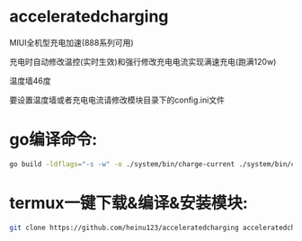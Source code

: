 # acceleratedcharging
MIUI全机型充电加速(888系列可用)

充电时自动修改温控(实时生效)和强行修改充电电流实现满速充电(跑满120w)

温度墙46度

要设置温度墙或者充电电流请修改模块目录下的config.ini文件

# go编译命令:
```bash
go build -ldflags="-s -w" -o ./system/bin/charge-current ./system/bin/charge-current.go
```

# termux一键下载&编译&安装模块:
```bash
git clone https://github.com/heinu123/acceleratedcharging acceleratedcharging && cd acceleratedcharging && go build -ldflags="-s -w" -o ./system/bin/charge-current ./system/bin/charge-current.go && rm -rf ./system/bin/charge-current.go && zip -q -r acceleratedcharging.zip * && su -c magisk --install-module ./acceleratedcharging.zip
```
